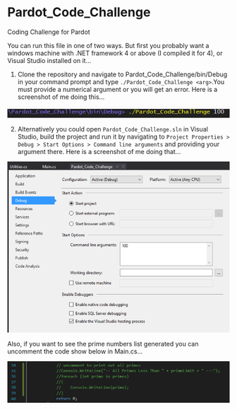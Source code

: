 # Pardot_Code_Challenge
Coding Challenge for Pardot

You can run this file in one of two ways. But first you probably want a windows machine with .NET framework 4 or above (I compiled it for 4), or Visual Studio installed on it...

1. Clone the repository and navigate to Pardot_Code_Challenge/bin/Debug in your command prompt and type `./Pardot_Code_Challenge <arg>`.You  must provide a numerical argument or you will get an error. Here is a screenshot of me doing this...

![Alt text](./pardot_1.png?raw=true "command line run")
    
2. Alternatively you could open `Pardot_Code_Challenge.sln` in Visual Studio, build the project and run it by navigating to `Project Properties > Debug > Start Options > Command line arguments` and providing your argument there. Here is a screenshot of me doing that...

![Alt text](/pardot_2.png?raw=true "Visual Studio run")
    
Also, if you want to see the prime numbers list generated you can uncomment the code show below in Main.cs...

![Alt text](/pardot_3.png?raw=true "print primes list")
